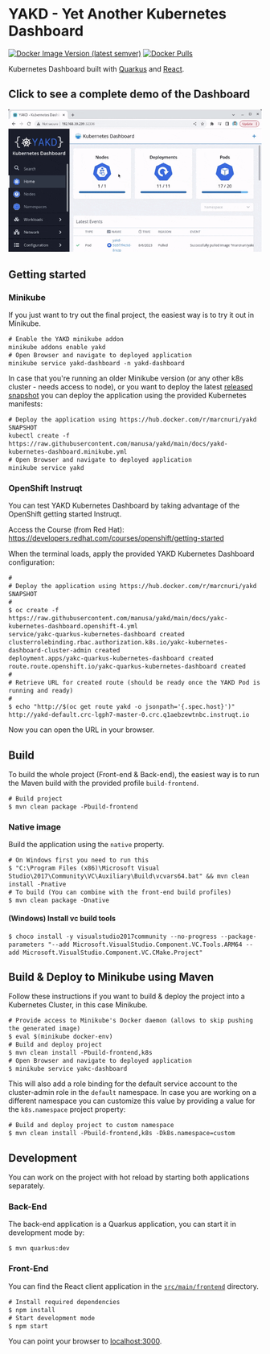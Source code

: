 # YAKD - Yet Another Kubernetes Dashboard

[![Docker Image Version (latest semver)](https://img.shields.io/docker/v/marcnuri/yakd)](https://hub.docker.com/r/marcnuri/yakd)
[![Docker Pulls](https://img.shields.io/docker/pulls/marcnuri/yakd)](https://hub.docker.com/r/marcnuri/yakd)


Kubernetes Dashboard built with [Quarkus](https://quarkus.io) and [React](https://www.reactjs.org).

## Click to see a complete demo of the Dashboard

[![An gif screencast of YAKD Kubernetes Dashboard](docs/yakd-kubernetes-dashboard.gif)](https://www.youtube.com/watch?v=Dum84fwA8_g)


## Getting started

### Minikube

If you just want to try out the final project, the easiest way is to try it out in Minikube.

```shell script
# Enable the YAKD minikube addon 
minikube addons enable yakd
# Open Browser and navigate to deployed application
minikube service yakd-dashboard -n yakd-dashboard
```

In case that you're running an older Minikube version (or any other k8s cluster - needs access to node),
or you want to deploy the latest
[released snapshot](https://hub.docker.com/r/marcnuri/yakd)
you can deploy the application using the provided Kubernetes manifests:

```shell script
# Deploy the application using https://hub.docker.com/r/marcnuri/yakd SNAPSHOT
kubectl create -f https://raw.githubusercontent.com/manusa/yakd/main/docs/yakd-kubernetes-dashboard.minikube.yml
# Open Browser and navigate to deployed application
minikube service yakd
``` 


### OpenShift Instruqt

You can test YAKD Kubernetes Dashboard by taking advantage of the OpenShift getting started Instruqt.

Access the Course (from Red Hat): https://developers.redhat.com/courses/openshift/getting-started

When the terminal loads, apply the provided YAKD Kubernetes Dashboard configuration:

```shell script
#
# Deploy the application using https://hub.docker.com/r/marcnuri/yakd SNAPSHOT
#
$ oc create -f https://raw.githubusercontent.com/manusa/yakd/main/docs/yakc-kubernetes-dashboard.openshift-4.yml
service/yakc-quarkus-kubernetes-dashboard created
clusterrolebinding.rbac.authorization.k8s.io/yakc-kubernetes-dashboard-cluster-admin created
deployment.apps/yakc-quarkus-kubernetes-dashboard created
route.route.openshift.io/yakc-quarkus-kubernetes-dashboard created
#
# Retrieve URL for created route (should be ready once the YAKD Pod is running and ready)
#
$ echo "http://$(oc get route yakd -o jsonpath='{.spec.host}')"
http://yakd-default.crc-lgph7-master-0.crc.q1aebzewtnbc.instruqt.io
```

Now you can open the URL in your browser.

## Build

To build the whole project (Front-end & Back-end), the easiest way is to run the Maven build with
the provided profile `build-frontend`.

```shell script
# Build project
$ mvn clean package -Pbuild-frontend
```

### Native image

Build the application using the `native` property.
```shell script
# On Windows first you need to run this
$ "C:\Program Files (x86)\Microsoft Visual Studio\2017\Community\VC\Auxiliary\Build\vcvars64.bat" && mvn clean install -Pnative
# To build (You can combine with the front-end build profiles)
$ mvn clean package -Dnative
```

#### (Windows) Install vc build tools

```shell script
$ choco install -y visualstudio2017community --no-progress --package-parameters "--add Microsoft.VisualStudio.Component.VC.Tools.ARM64 --add Microsoft.VisualStudio.Component.VC.CMake.Project"
```

## Build & Deploy to Minikube using Maven

Follow these instructions if you want to build & deploy the project into a Kubernetes Cluster, in
this case Minikube.

```shell script
# Provide access to Minikube's Docker daemon (allows to skip pushing the generated image)
$ eval $(minikube docker-env)
# Build and deploy project
$ mvn clean install -Pbuild-frontend,k8s
# Open Browser and navigate to deployed application
$ minikube service yakc-dashboard
```

This will also add a role binding for the default service account to the cluster-admin role in the
`default` namespace. In case you are working on a different namespace you can customize this
value by providing a value for the `k8s.namespace` project property:

```shell script
# Build and deploy project to custom namespace
$ mvn clean install -Pbuild-frontend,k8s -Dk8s.namespace=custom
```

## Development

You can work on the project with hot reload by starting both applications separately.

### Back-End

The back-end application is a Quarkus application, you can start it in development mode by:
```shell script
$ mvn quarkus:dev
```

### Front-End

You can find the React client application in the [`src/main/frontend`](src/main/frontend)
directory.

```shell script
# Install required dependencies
$ npm install
# Start development mode
$ npm start
```

You can point your browser to [localhost:3000](http://localhost:3000).
